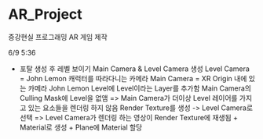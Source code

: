 # AR_Project
증강현실 프로그래밍 AR 게임 제작

6/9 5:36
- 포탈 생성 후 레벨 보이기
  Main Camera & Level Camera 생성
  Level Camera = John Lemon 캐럭터를 따라다니는 카메라
  Main Camera = XR Origin 내에 있는 카메라
  John Lemon Level에 Level이라는 Layer를 추가함
  Main Camera의 Culling Mask에 Level을 없앰 => Main Camera가 더이상 Level 레이어를 가지고 있는 요소들을 렌더링 하지 않음
  Render Texture를 생성 -> Level Camera로 선택 => Level Camera가 렌더링 하는 영상이 Render Texture에 재생됨 + Material로 생성 + Plane에 Material 할당

